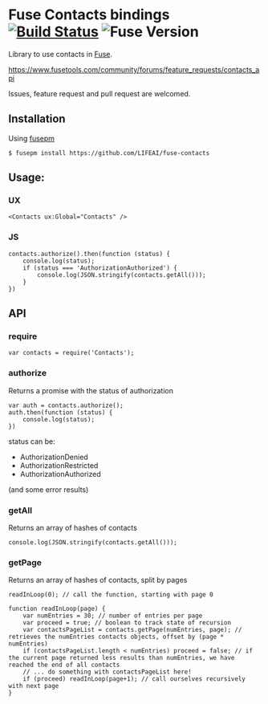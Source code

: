 Fuse Contacts bindings [![Build Status](https://travis-ci.org/bolav/fuse-contacts.svg?branch=master)](https://travis-ci.org/bolav/fuse-contacts) ![Fuse Version](http://fuse-version.herokuapp.com/?repo=https://github.com/bolav/fuse-contacts)
======================

Library to use contacts in [Fuse](http://www.fusetools.com/).

https://www.fusetools.com/community/forums/feature_requests/contacts_api

Issues, feature request and pull request are welcomed.

## Installation

Using [fusepm](https://github.com/bolav/fusepm)

    $ fusepm install https://github.com/LIFEAI/fuse-contacts


## Usage:

### UX

`<Contacts ux:Global="Contacts" />`


### JS

```
contacts.authorize().then(function (status) {
	console.log(status);
	if (status === 'AuthorizationAuthorized') {
		console.log(JSON.stringify(contacts.getAll()));
	}
})

```

API
---

### require

```
var contacts = require('Contacts');
```

### authorize

Returns a promise with the status of authorization

```
var auth = contacts.authorize();
auth.then(function (status) {
	console.log(status);
})
```

status can be:

- AuthorizationDenied
- AuthorizationRestricted
- AuthorizationAuthorized

(and some error results)

### getAll

Returns an array of hashes of contacts

```
console.log(JSON.stringify(contacts.getAll()));
```

### getPage

Returns an array of hashes of contacts, split by pages

```
readInLoop(0); // call the function, starting with page 0

function readInLoop(page) {
    var numEntries = 30; // number of entries per page
	var proceed = true; // boolean to track state of recursion
	var contactsPageList = contacts.getPage(numEntries, page); // retrieves the numEntries contacts objects, offset by (page * numEntries)
	if (contactsPageList.length < numEntries) proceed = false; // if the current page returned less results than numEntries, we have reached the end of all contacts
	// ... do something with contactsPageList here!
	if (proceed) readInLoop(page+1); // call ourselves recursively with next page
}
```
